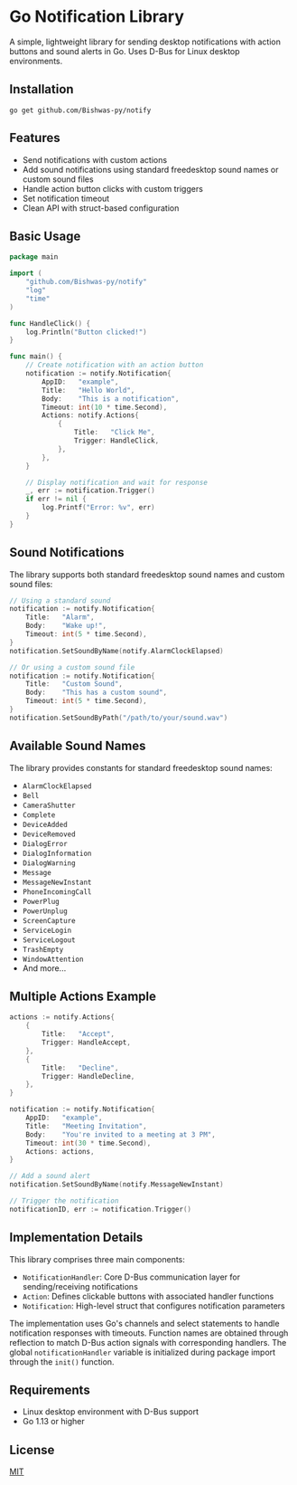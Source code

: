 # Go Notification Library

A simple, lightweight library for sending desktop notifications with action buttons and sound alerts in Go. Uses D-Bus for Linux desktop environments.

## Installation

```
go get github.com/Bishwas-py/notify
```

## Features

- Send notifications with custom actions
- Add sound notifications using standard freedesktop sound names or custom sound files
- Handle action button clicks with custom triggers
- Set notification timeout
- Clean API with struct-based configuration

## Basic Usage

```go
package main

import (
	"github.com/Bishwas-py/notify"
	"log"
	"time"
)

func HandleClick() {
	log.Println("Button clicked!")
}

func main() {
	// Create notification with an action button
	notification := notify.Notification{
		AppID:   "example",
		Title:   "Hello World",
		Body:    "This is a notification",
		Timeout: int(10 * time.Second),
		Actions: notify.Actions{
			{
				Title:   "Click Me",
				Trigger: HandleClick,
			},
		},
	}

	// Display notification and wait for response
	_, err := notification.Trigger()
	if err != nil {
		log.Printf("Error: %v", err)
	}
}
```

## Sound Notifications

The library supports both standard freedesktop sound names and custom sound files:

```go
// Using a standard sound
notification := notify.Notification{
	Title:   "Alarm",
	Body:    "Wake up!",
	Timeout: int(5 * time.Second),
}
notification.SetSoundByName(notify.AlarmClockElapsed)

// Or using a custom sound file
notification := notify.Notification{
	Title:   "Custom Sound",
	Body:    "This has a custom sound",
	Timeout: int(5 * time.Second),
}
notification.SetSoundByPath("/path/to/your/sound.wav")
```

## Available Sound Names

The library provides constants for standard freedesktop sound names:

- `AlarmClockElapsed`
- `Bell`
- `CameraShutter`
- `Complete`
- `DeviceAdded`
- `DeviceRemoved`
- `DialogError`
- `DialogInformation`
- `DialogWarning`
- `Message`
- `MessageNewInstant`
- `PhoneIncomingCall`
- `PowerPlug`
- `PowerUnplug`
- `ScreenCapture`
- `ServiceLogin`
- `ServiceLogout`
- `TrashEmpty`
- `WindowAttention`
- And more...

## Multiple Actions Example

```go
actions := notify.Actions{
	{
		Title:   "Accept",
		Trigger: HandleAccept,
	},
	{
		Title:   "Decline",
		Trigger: HandleDecline,
	},
}

notification := notify.Notification{
	AppID:   "example",
	Title:   "Meeting Invitation",
	Body:    "You're invited to a meeting at 3 PM",
	Timeout: int(30 * time.Second),
	Actions: actions,
}

// Add a sound alert
notification.SetSoundByName(notify.MessageNewInstant)

// Trigger the notification
notificationID, err := notification.Trigger()
```

## Implementation Details

This library comprises three main components:

- `NotificationHandler`: Core D-Bus communication layer for sending/receiving notifications
- `Action`: Defines clickable buttons with associated handler functions
- `Notification`: High-level struct that configures notification parameters

The implementation uses Go's channels and select statements to handle notification responses with timeouts. Function names are obtained through reflection to match D-Bus action signals with corresponding handlers. The global `notificationHandler` variable is initialized during package import through the `init()` function.

## Requirements

- Linux desktop environment with D-Bus support
- Go 1.13 or higher

## License

[MIT](LICENSE)